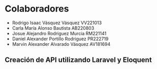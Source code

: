 # Colaboradores
- Rodrigo Isaac Vásquez Vásquez VV221013
- Carla María Alonso Bautista AB220803
- Josue Alejandro Rodriguez Murcia RM221141
- Daniel Alexander Portillo Rodríguez PR222719
- Marvin Alexander Alvarado Vásquez AV181694

## Creación de API utilizando Laravel y Eloquent
